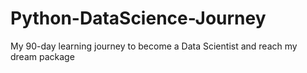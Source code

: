 # Python-DataScience-Journey
My 90-day learning journey to become a Data Scientist and reach my dream package

